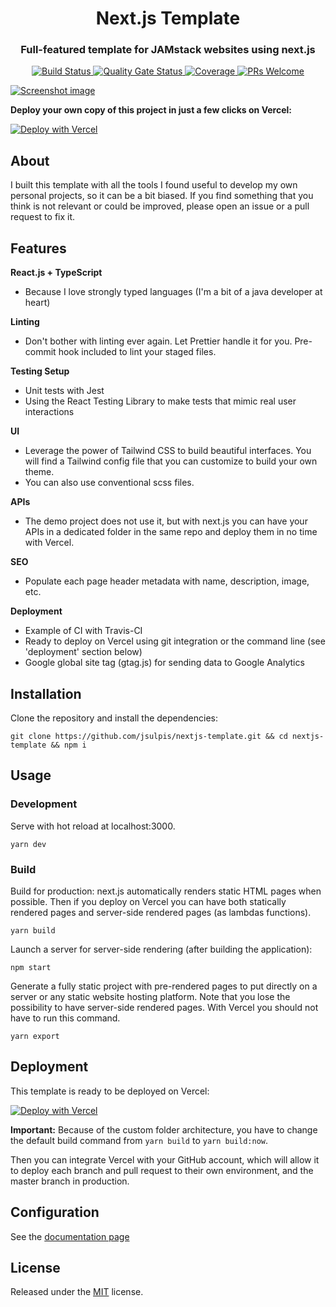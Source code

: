 <h1 align="center">Next.js Template</h1>
<h3 align="center">Full-featured template for JAMstack websites using next.js</h3>
<p align="center">
	<a href="https://travis-ci.org/jsulpis/nextjs-template">
		<img alt="Build Status" src="https://travis-ci.org/jsulpis/nextjs-template.svg?branch=master" />
	</a>
  <a href="https://sonarcloud.io/dashboard?id=nextjs-template">
		<img alt="Quality Gate Status" src="https://sonarcloud.io/api/project_badges/measure?project=nextjs-template&metric=alert_status" />
	</a>
  <a href="https://sonarcloud.io/dashboard?id=nextjs-template">
		<img alt="Coverage" src="https://sonarcloud.io/api/project_badges/measure?project=nextjs-template&metric=coverage" />
	</a>
  <a href="http://makeapullrequest.com">
		<img alt="PRs Welcome" src="https://img.shields.io/badge/PRs-welcome-brightgreen.svg" />
	</a>
</p>

<a align="center" href="https://nextjs-template.juliensulpis.vercel.app">
  <img class="repo-preview" src="https://raw.githubusercontent.com/jsulpis/nextjs-template/master/preview.png" alt="Screenshot image"/>
</a>

**Deploy your own copy of this project in just a few clicks on Vercel:**

[![Deploy with Vercel](https://vercel.com/button)](https://vercel.com/new/project?template=https://github.com/jsulpis/nextjs-template)

## About

I built this template with all the tools I found useful to develop my own personal projects, so it can be a bit biased. If you find something that you think is not relevant or could be improved, please open an issue or a pull request to fix it.

## Features

**React.js + TypeScript**

- Because I love strongly typed languages (I'm a bit of a java developer at heart)

**Linting**

- Don't bother with linting ever again. Let Prettier handle it for you. Pre-commit hook included to lint your staged files.

**Testing Setup**

- Unit tests with Jest
- Using the React Testing Library to make tests that mimic real user interactions

**UI**

- Leverage the power of Tailwind CSS to build beautiful interfaces. You will find a Tailwind config file that you can customize to build your own theme.
- You can also use conventional scss files.

**APIs**

- The demo project does not use it, but with next.js you can have your APIs in a dedicated folder in the same repo and deploy them in no time with Vercel.

**SEO**

- Populate each page header metadata with name, description, image, etc.

**Deployment**

- Example of CI with Travis-CI
- Ready to deploy on Vercel using git integration or the command line (see 'deployment' section below)
- Google global site tag (gtag.js) for sending data to Google Analytics

## Installation

Clone the repository and install the dependencies:

```shell
git clone https://github.com/jsulpis/nextjs-template.git && cd nextjs-template && npm i
```

## Usage

### Development

Serve with hot reload at localhost:3000.

```
yarn dev
```

### Build

Build for production: next.js automatically renders static HTML pages when possible. Then if you deploy on Vercel you can have both statically rendered pages and server-side rendered pages (as lambdas functions).

```
yarn build
```

Launch a server for server-side rendering (after building the application):

```
npm start
```

Generate a fully static project with pre-rendered pages to put directly on a server or any static website hosting platform. Note that you lose the possibility to have server-side rendered pages. With Vercel you should not have to run this command.

```
yarn export
```

## Deployment

This template is ready to be deployed on Vercel:

[![Deploy with Vercel](https://vercel.com/button)](https://vercel.com/new/project?template=https://github.com/jsulpis/nextjs-template)

**Important:** Because of the custom folder architecture, you have to change the default build command from `yarn build` to `yarn build:now`.

Then you can integrate Vercel with your GitHub account, which will allow it to deploy each branch and pull request to their own environment, and the master branch in production.

## Configuration

See the [documentation page](https://nextjs-template.juliensulpis.vercel.app/docs)

## License

Released under the [MIT](https://github.com/jsulpis/nextjs-template/blob/master/LICENSE) license.
